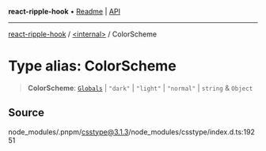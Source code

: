 **react-ripple-hook** • [Readme](../../README.md) \| [API](../../globals.md)

---

[react-ripple-hook](../../README.md) / [\<internal\>](../README.md) / ColorScheme

# Type alias: ColorScheme

> **ColorScheme**: [`Globals`](Globals.md) \| `"dark"` \| `"light"` \| `"normal"` \| `string` & `Object`

## Source

node_modules/.pnpm/csstype@3.1.3/node_modules/csstype/index.d.ts:19251

